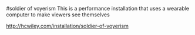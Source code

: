 #soldier of voyerism
This is a performance installation that uses a wearable computer to make viewers see themselves

http://hcwiley.com/installation/soldier-of-voyerism
